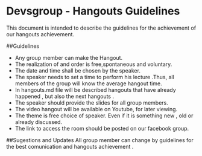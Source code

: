 # Devsgroup - Hangouts Guidelines


This document is intended to describe the guidelines for the achievement of our hangouts achievement.


##Guidelines
- Any group member can make the Hangout.
- The realization of and order is free,spontaneous and voluntary.
- The date and time shall be chosen by the speaker.
- The speaker needs to set a time to perform his lecture .Thus, all members of the group will know the average hangout time.
- In hangouts.md file will be described hangouts that have already happened , but also the next hangouts .
- The speaker should provide the slides for all group members.
- The video hangout will be available on Youtube, for later viewing.
- The theme is free choice of speaker. Even if it is something new , old or already discussed.
- The link to access the room should be posted on our facebook group.



##Sugestions and Updates
All group member can change by guidelines for the best comunication and hangouts achievement .